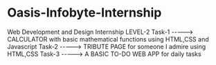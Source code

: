 # Oasis-Infobyte-Internship


Web Development and Design Internship
LEVEL-2
Task-1 -----> CALCULATOR with basic mathematical functions using HTML,CSS and Javascript
Task-2 -----> TRIBUTE PAGE for someone I admire using HTML,CSS
Task-3 -----> A BASIC TO-DO WEB APP for daily tasks
